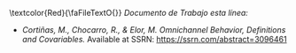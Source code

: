 
\textcolor{Red}{\faFileTextO{}} *Documento de Trabajo esta línea:*

- *Cortiñas, M., Chocarro, R., & Elor, M. Omnichannel Behavior, Definitions and Covariables.*  Available at SSRN: https://ssrn.com/abstract=3096461

